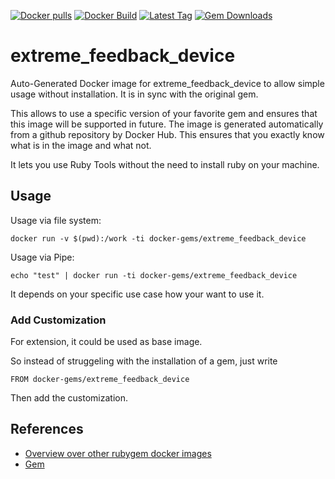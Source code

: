 [![Docker pulls](https://img.shields.io/docker/pulls/rubygem/extreme_feedback_device.svg)](https://hub.docker.com/r/rubygem/extreme_feedback_device/)
[![Docker Build](https://img.shields.io/docker/automated/rubygem/extreme_feedback_device.svg)](https://hub.docker.com/r/rubygem/extreme_feedback_device/)
[![Latest Tag](https://img.shields.io/github/tag/docker-rubygem/extreme_feedback_device.svg)](https://hub.docker.com/r/rubygem/extreme_feedback_device/)
[![Gem Downloads](https://img.shields.io/gem/dt/extreme_feedback_device.svg)](https://rubygems.org/gems/extreme_feedback_device/)
# extreme_feedback_device

Auto-Generated Docker image for extreme_feedback_device to allow simple usage without installation.
It is in sync with the original gem.

This allows to use a specific version of your favorite gem and ensures that this image will be supported in future.
The image is generated automatically from a github repository by Docker Hub.
This ensures that you exactly know what is in the image and what not.

It lets you use Ruby Tools without the need to install ruby on your machine.

## Usage

Usage via file system:

`docker run -v $(pwd):/work -ti docker-gems/extreme_feedback_device`

Usage via Pipe:

`echo "test" | docker run -ti docker-gems/extreme_feedback_device`

It depends on your specific use case how your want to use it.

### Add Customization

For extension, it could be used as base image.

So instead of struggeling with the installation of a gem, just write

`FROM docker-gems/extreme_feedback_device`

Then add the customization.

## References

 - [Overview over other rubygem docker images](https://github.com/thinkbot/docker-rubygem)
 - [Gem](https://rubygems.org/gems/extreme_feedback_device/)
